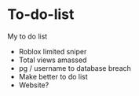 # To-do-list
My to do list

+ Roblox limited sniper
+ Total views amassed
+ pg / username to database breach
+ Make better to do list
+ Website?
